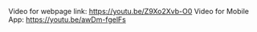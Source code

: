 Video for webpage link: https://youtu.be/Z9Xo2Xvb-O0 
Video for Mobile App: https://youtu.be/awDm-fgelFs
